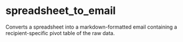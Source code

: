 # spreadsheet_to_email
Converts a spreadsheet into a markdown-formatted email containing a recipient-specific pivot table of the raw data.
